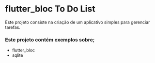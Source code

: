 # flutter_bloc To Do List

Este projeto consiste na criação de um aplicativo simples para gerenciar tarefas.

### Este projeto contém exemplos sobre;
- flutter_bloc
- sqlite
